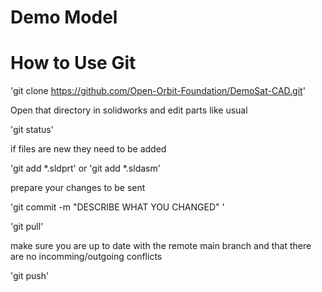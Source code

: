 # Demo Model

# How to Use Git 

'git clone https://github.com/Open-Orbit-Foundation/DemoSat-CAD.git'

Open that directory in solidworks and edit parts like usual

'git status'

if files are new they need to be added

'git add *.sldprt' or 'git add *.sldasm'

prepare your changes to be sent

'git commit -m "DESCRIBE WHAT YOU CHANGED" '

'git pull'

make sure you are up to date with the remote main branch and that there are no incomming/outgoing conflicts

'git push'
